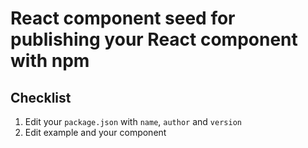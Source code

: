 # React component seed for publishing your React component with npm

## Checklist

1. Edit your `package.json` with `name`, `author` and `version`
2. Edit example and your component

